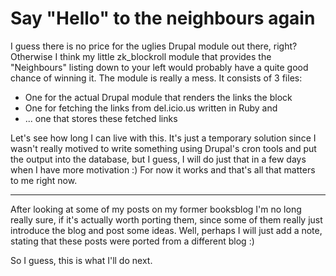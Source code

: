 # Say "Hello" to the neighbours again

I guess there is no price for the uglies Drupal module out there, right? Otherwise I think my little zk_blockroll module that provides the "Neighbours" listing down to your left would probably have a quite good chance of winning it. The module is really a mess. It consists of 3 files:

* One for the actual Drupal module that renders the links the block
* One for fetching the links from del.icio.us written in Ruby and 
* ... one that stores these fetched links

Let's see how long I can live with this. It's just a temporary solution since I wasn't really motived to write something using Drupal's cron tools and put the output into the database, but I guess, I will do just that in a few days when I have more motivation :) For now it works and that's all that matters to me right now.



-------------------------------



After looking at some of my posts on my former booksblog I'm no long really sure, if it's actually worth porting them, since some of them really just introduce the blog and post some ideas. Well, perhaps I will just add a note, stating that these posts were ported from a different blog :)

So I guess, this is what I'll do next.